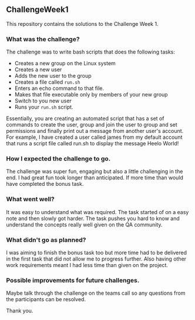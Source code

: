 ## ChallengeWeek1
This repository contains the solutions to the Challenge Week 1.


### What was the challenge?
The challenge was to write bash scripts that does the following tasks:
* Creates a new group on the Linux system
* Creates a new user
* Adds the new user to the group
* Creates a file called `run.sh`
* Enters an echo command to that file.
* Makes that file executable only by members of your new group
* Switch to you new user
* Runs your `run.sh` script.

Essentially, you are creating an automated script that has a set of commands to create the user,  group and join the user to group and set permissions and finally print out a message from another user's account. For example, I have created a user called james from my default account that runs a script file called run.sh to display the message Heelo World!

### How I expected the challenge to go.
The challenge was super fun, engaging but also a little challenging in the end. I had great fun took longer than anticipated. If more time than would have completed the bonus task.

### What went well?
It was easy to understand what was required. The task started of on a easy note and then slowly got harder. The task pushes you hard to know and understand the concepts really well given on the QA community. 

### What didn't go as planned?
I was aiming to finish the bonus task too but more time had to be delivered in the first task that did not allow me to progress further. Also having other work requirements meant I had less time than given on the project.

### Possible improvements for future challenges.
Maybe talk through the challenge on the teams call so any questions from the participants can be resolved. 

Thank you.
